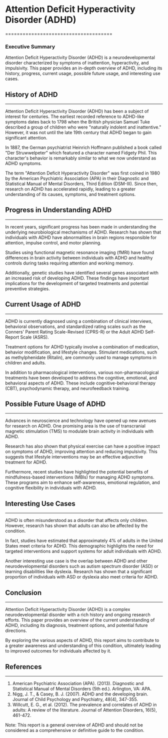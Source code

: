 # Attention Deficit Hyperactivity Disorder (ADHD)
=====================================

### Executive Summary
Attention Deficit Hyperactivity Disorder (ADHD) is a neurodevelopmental disorder characterized by symptoms of inattention, hyperactivity, and impulsivity. This paper provides an in-depth overview of ADHD, including its history, progress, current usage, possible future usage, and interesting use cases.

## History of ADHD
-----------------

Attention Deficit Hyperactivity Disorder (ADHD) has been a subject of interest for centuries. The earliest recorded reference to ADHD-like symptoms dates back to 1798 when the British physician Samuel Tuke described a group of children who were "naturally indolent and inattentive." However, it was not until the late 19th century that ADHD began to gain significant attention.

In 1887, the German psychiatrist Heinrich Hoffmann published a book called "Der Struwwelpeter" which featured a character named Fidgety Phil. This character's behavior is remarkably similar to what we now understand as ADHD symptoms.

The term "Attention Deficit Hyperactivity Disorder" was first coined in 1980 by the American Psychiatric Association (APA) in their Diagnostic and Statistical Manual of Mental Disorders, Third Edition (DSM-III). Since then, research on ADHD has accelerated rapidly, leading to a greater understanding of its causes, symptoms, and treatment options.

## Progress in Understanding ADHD
---------------------------------

In recent years, significant progress has been made in understanding the underlying neurobiological mechanisms of ADHD. Research has shown that individuals with ADHD have abnormalities in brain regions responsible for attention, impulse control, and motor planning.

Studies using functional magnetic resonance imaging (fMRI) have found differences in brain activity between individuals with ADHD and healthy controls during tasks requiring attention and working memory.

Additionally, genetic studies have identified several genes associated with an increased risk of developing ADHD. These findings have important implications for the development of targeted treatments and potential preventive strategies.

## Current Usage of ADHD
-------------------------

ADHD is currently diagnosed using a combination of clinical interviews, behavioral observations, and standardized rating scales such as the Conners' Parent Rating Scale-Revised (CPRS-R) or the Adult ADHD Self-Report Scale (ASRS).

Treatment options for ADHD typically involve a combination of medication, behavior modification, and lifestyle changes. Stimulant medications, such as methylphenidate (Ritalin), are commonly used to manage symptoms in children and adults.

In addition to pharmacological interventions, various non-pharmacological treatments have been developed to address the cognitive, emotional, and behavioral aspects of ADHD. These include cognitive-behavioral therapy (CBT), psychodynamic therapy, and neurofeedback training.

## Possible Future Usage of ADHD
---------------------------------

Advances in neuroscience and technology have opened up new avenues for research on ADHD. One promising area is the use of transcranial magnetic stimulation (TMS) to modulate brain activity in individuals with ADHD.

Research has also shown that physical exercise can have a positive impact on symptoms of ADHD, improving attention and reducing impulsivity. This suggests that lifestyle interventions may be an effective adjunctive treatment for ADHD.

Furthermore, recent studies have highlighted the potential benefits of mindfulness-based interventions (MBIs) for managing ADHD symptoms. These programs aim to enhance self-awareness, emotional regulation, and cognitive flexibility in individuals with ADHD.

## Interesting Use Cases
-------------------------

ADHD is often misunderstood as a disorder that affects only children. However, research has shown that adults can also be affected by the condition.

In fact, studies have estimated that approximately 4% of adults in the United States meet criteria for ADHD. This demographic highlights the need for targeted interventions and support systems for adult individuals with ADHD.

Another interesting use case is the overlap between ADHD and other neurodevelopmental disorders such as autism spectrum disorder (ASD) or learning disabilities like dyslexia. Research has shown that a significant proportion of individuals with ASD or dyslexia also meet criteria for ADHD.

## Conclusion
----------

Attention Deficit Hyperactivity Disorder (ADHD) is a complex neurodevelopmental disorder with a rich history and ongoing research efforts. This paper provides an overview of the current understanding of ADHD, including its diagnosis, treatment options, and potential future directions.

By exploring the various aspects of ADHD, this report aims to contribute to a greater awareness and understanding of this condition, ultimately leading to improved outcomes for individuals affected by it.

## References
------------

1. American Psychiatric Association (APA). (2013). Diagnostic and Statistical Manual of Mental Disorders (5th ed.). Arlington, VA: APA.
2. Nigg, J. T., & Casey, B. J. (2007). ADHD and the developing brain. Journal of Child Psychology and Psychiatry, 48(4), 347-355.
3. Willcutt, E. G., et al. (2012). The prevalence and correlates of ADHD in adults: A review of the literature. Journal of Attention Disorders, 16(5), 461-472.

Note: This report is a general overview of ADHD and should not be considered as a comprehensive or definitive guide to the condition.